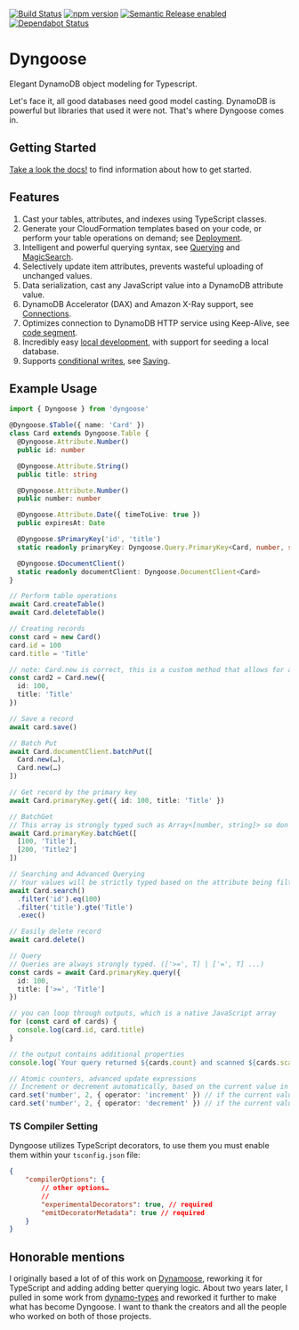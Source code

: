 [![Build Status](https://github.com/benhutchins/dyngoose/workflows/workflow/badge.svg)](https://github.com/benhutchins/dyngoose/actions)
[![npm version](https://badge.fury.io/js/dyngoose.svg)](https://badge.fury.io/js/dyngoose)
[![Semantic Release enabled](https://img.shields.io/badge/%20%20%F0%9F%93%A6%F0%9F%9A%80-semantic--release-e10079.svg)](https://github.com/semantic-release/semantic-release)
[![Dependabot Status](https://api.dependabot.com/badges/status?host=github&repo=benhutchins/dyngoose)](https://dependabot.com)


# Dyngoose

Elegant DynamoDB object modeling for Typescript.

Let's face it, all good databases need good model casting. DynamoDB is powerful but libraries that used it were not. That's where Dyngoose comes in.

## Getting Started

[Take a look the docs!](https://github.com/benhutchins/dyngoose/blob/master/docs/Home.md) to find information about how to get started.

## Features

1. Cast your tables, attributes, and indexes using TypeScript classes.
1. Generate your CloudFormation templates based on your code, or perform your table operations on demand; see [Deployment](./docs/Deployment.md).
1. Intelligent and powerful querying syntax, see [Querying](./docs/Querying.md) and [MagicSearch](./docs/MagicSearch.md).
1. Selectively update item attributes, prevents wasteful uploading of unchanged values.
1. Data serialization, cast any JavaScript value into a DynamoDB attribute value.
1. DynamoDB Accelerator (DAX) and Amazon X-Ray support, see [Connections](./docs/Connections.md).
1. Optimizes connection to DynamoDB HTTP service using Keep-Alive, see [code segment](https://github.com/benhutchins/dyngoose/blob/master/src/connections/dynamodb-connection.ts#L32).
1. Incredibly easy [local development](./docs/Development.md), with support for seeding a local database.
1. Supports [conditional writes](https://docs.aws.amazon.com/amazondynamodb/latest/developerguide/WorkingWithItems.html#WorkingWithItems.ConditionalUpdate), see [Saving](./docs/Saving.md#saveconditions).

## Example Usage
```typescript
import { Dyngoose } from 'dyngoose'

@Dyngoose.$Table({ name: 'Card' })
class Card extends Dyngoose.Table {
  @Dyngoose.Attribute.Number()
  public id: number

  @Dyngoose.Attribute.String()
  public title: string

  @Dyngoose.Attribute.Number()
  public number: number

  @Dyngoose.Attribute.Date({ timeToLive: true })
  public expiresAt: Date

  @Dyngoose.$PrimaryKey('id', 'title')
  static readonly primaryKey: Dyngoose.Query.PrimaryKey<Card, number, string>

  @Dyngoose.$DocumentClient()
  static readonly documentClient: Dyngoose.DocumentClient<Card>
}

// Perform table operations
await Card.createTable()
await Card.deleteTable()

// Creating records
const card = new Card()
card.id = 100
card.title = 'Title'

// note: Card.new is correct, this is a custom method that allows for a strongly-typed object
const card2 = Card.new({
  id: 100,
  title: 'Title'
})

// Save a record
await card.save()

// Batch Put
await Card.documentClient.batchPut([
  Card.new(…),
  Card.new(…)
])

// Get record by the primary key
await Card.primaryKey.get({ id: 100, title: 'Title' })

// BatchGet
// This array is strongly typed such as Array<[number, string]> so don't worry.
await Card.primaryKey.batchGet([
  [100, 'Title'],
  [200, 'Title2']
])

// Searching and Advanced Querying
// Your values will be strictly typed based on the attribute being filtered
await Card.search()
  .filter('id').eq(100)
  .filter('title').gte('Title')
  .exec()

// Easily delete record
await card.delete()

// Query
// Queries are always strongly typed. (['>=', T] | ['=', T] ...)
const cards = await Card.primaryKey.query({
  id: 100,
  title: ['>=', 'Title']
})

// you can loop through outputs, which is a native JavaScript array
for (const card of cards) {
  console.log(card.id, card.title)
}

// the output contains additional properties
console.log(`Your query returned ${cards.count} and scanned ${cards.scannedCount} documents`)

// Atomic counters, advanced update expressions
// Increment or decrement automatically, based on the current value in DynamoDB
card.set('number', 2, { operator: 'increment' }) // if the current value had been 5, it would now be 7
card.set('number', 2, { operator: 'decrement' }) // if the current value had been 5, it would now be 3
```

### TS Compiler Setting
Dyngoose utilizes TypeScript decorators, to use them you must enable them within your `tsconfig.json` file:

```json
{
    "compilerOptions": {
        // other options…
        //
        "experimentalDecorators": true, // required
        "emitDecoratorMetadata": true // required
    }
}
```

## Honorable mentions

I originally based a lot of of this work on [Dynamoose](https://github.com/dynamoosejs/dynamoose), reworking it for TypeScript and adding adding better querying logic. About two years later, I pulled in some work from [dynamo-types](https://github.com/balmbees/dynamo-types) and reworked it further to make what has become Dyngoose. I want to thank the creators and all the people who worked on both of those projects.

